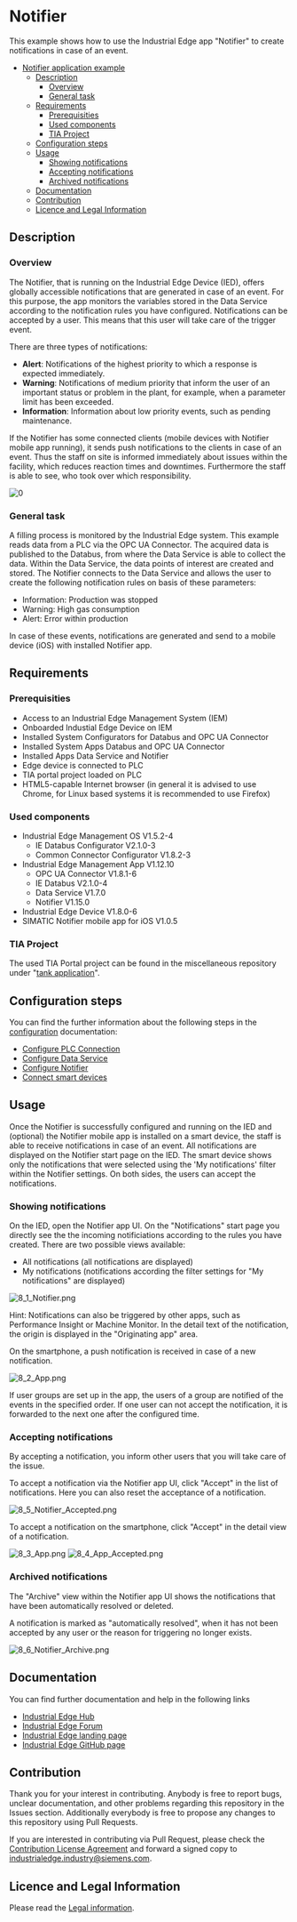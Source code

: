 # Notifier

This example shows how to use the Industrial Edge app "Notifier" to create notifications in case of an event.

- [Notifier application example](#notifier-application-example)
  - [Description](#description)
    - [Overview](#overview)
    - [General task](#general-task)
  - [Requirements](#requirements)
    - [Prerequisities](#prerequisities)
    - [Used components](#used-components)
    - [TIA Project](#tia-project)
  - [Configuration steps](#configuration-steps)
  - [Usage](#usage)
    - [Showing notifications](#showing-notifications)
    - [Accepting notifications](#accepting-notifications)
    - [Archived notifications](#archived-notifications)
  - [Documentation](#documentation)
  - [Contribution](#contribution)
  - [Licence and Legal Information](#licence-and-legal-information)

## Description

### Overview

The Notifier, that is running on the Industrial Edge Device (IED), offers globally accessible notifications that are generated in case of an event. For this purpose, the app monitors the variables stored in the Data Service according to the notification rules you have configured. Notifications can be accepted by a user. This means that this user will take care of the trigger event.

There are three types of notifications: 

- **Alert**: Notifications of the highest priority to which a response is expected immediately.
- **Warning**: Notifications of medium priority that inform the user of an important status or problem in the plant, for example, when a parameter limit has been exceeded.
- **Information**: Information about low priority events, such as pending maintenance.

If the Notifier has some connected clients (mobile devices with Notifier mobile app running), it sends push notifications to the clients in case of an event. Thus the staff on site is informed immediately about issues within the facility, which reduces reaction times and downtimes. Furthermore the staff is able to see, who took over which responsibility.

![0](docs/graphics/0_Overview.PNG)

### General task

A filling process is monitored by the Industrial Edge system. This example reads data from a PLC via the OPC UA Connector. The acquired data is published to the Databus, from where the Data Service is able to collect the data. Within the Data Service, the data points of interest are created and stored. The Notifier connects to the Data Service and allows the user to create the following notification rules on basis of these parameters:

- Information: Production was stopped
- Warning: High gas consumption
- Alert: Error within production

In case of these events, notifications are generated and send to a mobile device (iOS) with installed Notifier app.

## Requirements

### Prerequisities

- Access to an Industrial Edge Management System (IEM)
- Onboarded Industial Edge Device on IEM
- Installed System Configurators for Databus and OPC UA Connector
- Installed System Apps Databus and OPC UA Connector
- Installed Apps Data Service and Notifier
- Edge device is connected to PLC
- TIA portal project loaded on PLC
- HTML5-capable Internet browser (in general it is advised to use Chrome, for Linux based systems it is recommended to use Firefox)

### Used components

- Industrial Edge Management OS V1.5.2-4
  - IE Databus Configurator V2.1.0-3
  - Common Connector Configurator V1.8.2-3
- Industrial Edge Management App V1.12.10
  - OPC UA Connector V1.8.1-6
  - IE Databus V2.1.0-4
  - Data Service V1.7.0
  - Notifier V1.15.0
- Industrial Edge Device V1.8.0-6
- SIMATIC Notifier mobile app for iOS V1.0.5

### TIA Project

The used TIA Portal project can be found in the miscellaneous repository under "[tank application](https://github.com/industrial-edge/miscellaneous/tree/main/tank%20application)".

## Configuration steps

You can find the further information about the following steps in the [configuration](docs/Installation.md) documentation:

- [Configure PLC Connection](/docs/Installation.md#configure-plc-connection)
- [Configure Data Service](/docs/Installation.md#configure-data-service)
- [Configure Notifier](/docs/Installation.md#configure-notifier)
- [Connect smart devices](/docs/Installation.md#connect-smart-devices)

## Usage

Once the Notifier is successfully configured and running on the IED and (optional) the Notifier mobile app is installed on a smart device, the staff is able to receive notifications in case of an event. All notifications are displayed on the Notifier start page on the IED. The smart device shows only the notifications that were selected using the 'My notifications' filter within the Notifier settings. On both sides, the users can accept the notifications.

### Showing notifications

On the IED, open the Notifier app UI. On the "Notifications" start page you directly see the the incoming notificiations according to the rules you have created. There are two possible views available:

- All notifications (all notifications are displayed)
- My notifications (notifications according the filter settings for "My notifications" are displayed)

![8_1_Notifier.png](/docs/graphics/8_1_Notifier.png)

Hint: Notifications can also be triggered by other apps, such as Performance Insight or Machine Monitor. In the detail text of the notification, the origin is displayed in the "Originating app" area.

On the smartphone, a push notification is received in case of a new notification.

![8_2_App.png](/docs/graphics/8_2_App.png)

If user groups are set up in the app, the users of a group are notified of the events in the specified order. If one user can not accept the notification, it is forwarded to the next one after the configured time.

### Accepting notifications

By accepting a notification, you inform other users that you will take care of the issue.

To accept a notification via the Notifier app UI, click "Accept" in the list of notifications. Here you can also reset the acceptance of a notification.

![8_5_Notifier_Accepted.png](/docs/graphics/8_5_Notifier_Accepted.png)

To accept a notification on the smartphone, click "Accept" in the detail view of a notification.

![8_3_App.png](/docs/graphics/8_3_App.png)    ![8_4_App_Accepted.png](/docs/graphics/8_4_App_Accepted.png)

### Archived notifications

The "Archive" view within the Notifier app UI shows the notifications that have been automatically resolved or deleted.

A notification is marked as "automatically resolved", when it has not been accepted by any user or the reason for triggering no longer exists.

![8_6_Notifier_Archive.png](/docs/graphics/8_6_Notifier_Archive.png)

## Documentation

You can find further documentation and help in the following links

  - [Industrial Edge Hub](https://iehub.eu1.edge.siemens.cloud/#/documentation)
  - [Industrial Edge Forum](https://www.siemens.com/industrial-edge-forum)
  - [Industrial Edge landing page](https://new.siemens.com/global/en/products/automation/topic-areas/industrial-edge/simatic-edge.html)
  - [Industrial Edge GitHub page](https://github.com/industrial-edge)
  
## Contribution

Thank you for your interest in contributing. Anybody is free to report bugs, unclear documentation, and other problems regarding this repository in the Issues section.
Additionally everybody is free to propose any changes to this repository using Pull Requests.

If you are interested in contributing via Pull Request, please check the [Contribution License Agreement](Siemens_CLA_1.1.pdf) and forward a signed copy to [industrialedge.industry@siemens.com](mailto:industrialedge.industry@siemens.com?subject=CLA%20Agreement%20Industrial-Edge).

## Licence and Legal Information

Please read the [Legal information](LICENSE.md).
